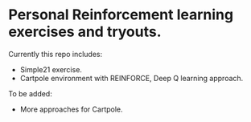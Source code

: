 # Personal Reinforcement learning exercises and tryouts.

Currently this repo includes:  
+ Simple21 exercise.  
+ Cartpole environment with REINFORCE, Deep Q learning approach.

To be added:
+ More approaches for Cartpole.

